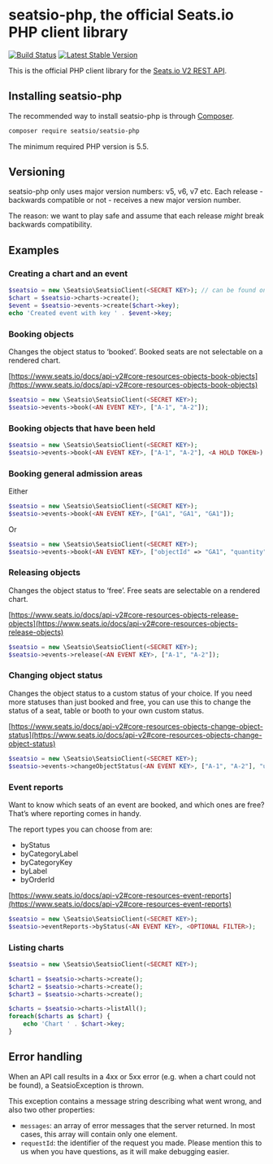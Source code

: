 # seatsio-php, the official Seats.io PHP client library

[![Build Status](https://travis-ci.org/seatsio/seatsio-php.svg?branch=master)](https://travis-ci.org/seatsio/seatsio-php)
[![Latest Stable Version](https://poser.pugx.org/seatsio/seatsio-php/v/stable)](https://packagist.org/packages/seatsio/seatsio-php)

This is the official PHP client library for the [Seats.io V2 REST API](https://www.seats.io/docs/api-v2).

## Installing seatsio-php

The recommended way to install seatsio-php is through [Composer](http://getcomposer.org).

```bash
composer require seatsio/seatsio-php
```

The minimum required PHP version is 5.5.

## Versioning

seatsio-php only uses major version numbers: v5, v6, v7 etc. Each release - backwards compatible or not - receives a new major version number.

The reason: we want to play safe and assume that each release _might_ break backwards compatibility.

## Examples

### Creating a chart and an event

```php
$seatsio = new \Seatsio\SeatsioClient(<SECRET KEY>); // can be found on https://app.seats.io/settings
$chart = $seatsio->charts->create();
$event = $seatsio->events->create($chart->key);
echo 'Created event with key ' . $event->key;
```

### Booking objects

Changes the object status to ‘booked’. Booked seats are not selectable on a rendered chart.

[https://www.seats.io/docs/api-v2#core-resources-objects-book-objects](https://www.seats.io/docs/api-v2#core-resources-objects-book-objects)

```php
$seatsio = new \Seatsio\SeatsioClient(<SECRET KEY>);
$seatsio->events->book(<AN EVENT KEY>, ["A-1", "A-2"]);
```

### Booking objects that have been held

```php
$seatsio = new \Seatsio\SeatsioClient(<SECRET KEY>);
$seatsio->events->book(<AN EVENT KEY>, ["A-1", "A-2"], <A HOLD TOKEN>);
```

### Booking general admission areas

Either

```php
$seatsio = new \Seatsio\SeatsioClient(<SECRET KEY>);
$seatsio->events->book(<AN EVENT KEY>, ["GA1", "GA1", "GA1"]);
```

Or

```php
$seatsio = new \Seatsio\SeatsioClient(<SECRET KEY>);
$seatsio->events->book(<AN EVENT KEY>, ["objectId" => "GA1", "quantity" => 3]);
```

### Releasing objects

Changes the object status to ‘free’. Free seats are selectable on a rendered chart.

[https://www.seats.io/docs/api-v2#core-resources-objects-release-objects](https://www.seats.io/docs/api-v2#core-resources-objects-release-objects)

```php
$seatsio = new \Seatsio\SeatsioClient(<SECRET KEY>);
$seatsio->events->release(<AN EVENT KEY>, ["A-1", "A-2"]);
```

### Changing object status

Changes the object status to a custom status of your choice. If you need more statuses than just booked and free, you can use this to change the status of a seat, table or booth to your own custom status.

[https://www.seats.io/docs/api-v2#core-resources-objects-change-object-status](https://www.seats.io/docs/api-v2#core-resources-objects-change-object-status)

```php
$seatsio = new \Seatsio\SeatsioClient(<SECRET KEY>);
$seatsio->events->changeObjectStatus(<AN EVENT KEY>, ["A-1", "A-2"], "unavailable");
```

### Event reports

Want to know which seats of an event are booked, and which ones are free? That’s where reporting comes in handy.

The report types you can choose from are:
- byStatus
- byCategoryLabel
- byCategoryKey
- byLabel
- byOrderId

[https://www.seats.io/docs/api-v2#core-resources-event-reports](https://www.seats.io/docs/api-v2#core-resources-event-reports)

```php
$seatsio = new \Seatsio\SeatsioClient(<SECRET KEY>);
$seatsio->eventReports->byStatus(<AN EVENT KEY>, <OPTIONAL FILTER>);
```

### Listing charts

```php
$seatsio = new \Seatsio\SeatsioClient(<SECRET KEY>);

$chart1 = $seatsio->charts->create();
$chart2 = $seatsio->charts->create();
$chart3 = $seatsio->charts->create();

$charts = $seatsio->charts->listAll();
foreach($charts as $chart) {
    echo 'Chart ' . $chart->key;
}
```

## Error handling

When an API call results in a 4xx or 5xx error (e.g. when a chart could not be found), a SeatsioException is thrown.

This exception contains a message string describing what went wrong, and also two other properties:

- `messages`: an array of error messages that the server returned. In most cases, this array will contain only one element.
- `requestId`: the identifier of the request you made. Please mention this to us when you have questions, as it will make debugging easier.
